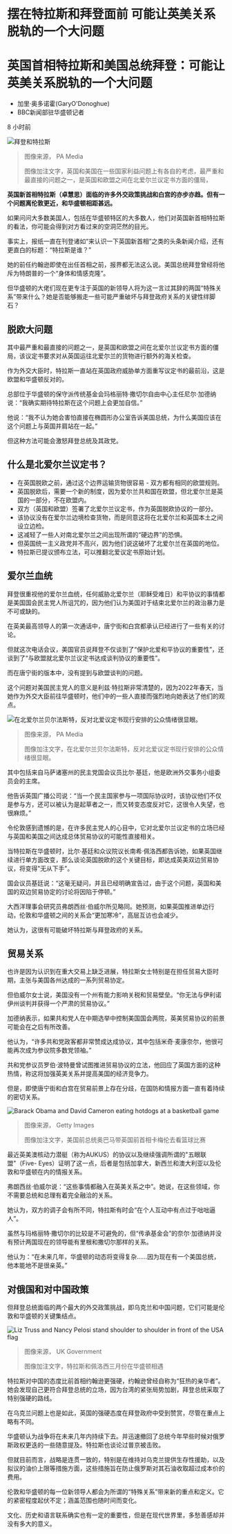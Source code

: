 # 摆在特拉斯和拜登面前 可能让英美关系脱轨的一个大问题

#  英国首相特拉斯和美国总统拜登：可能让英美关系脱轨的一个大问题

  * 加里·奥多诺霍(GaryO'Donoghue) 
  * BBC新闻部驻华盛顿记者 

8 小时前

![拜登和特拉斯](_126624689_truss_biden_comp976.jpg)

> 图像来源，  PA Media
>
> 图像加注文字，英国和美国在一些国家利益问题上有各自的考虑，最严重和最直接的问题之一，是英国和欧盟之间在北爱尔兰议定书方面的僵局，

**英国新首相特拉斯（卓慧思）面临的许多外交政策挑战和白宫的亦步亦趋。但有一个问题离伦敦更近，和华盛顿相距甚远。**

如果问问大多数美国人，包括在华盛顿特区的大多数人，他们对英国新首相特拉斯的看法，你可能会得到对方看过来的空洞茫然的目光。

事实上，报纸一直在刊登诸如“来认识一下英国新首相”之类的头条新闻介绍，还有更直白的标题：“特拉斯是谁？”

她的前任约翰逊即使在出任首相之前，报界都无法这么说。美国总统拜登曾经将他斥为特朗普的一个“身体和情感克隆”。

但华盛顿的大佬们现在更专注于英国的新领导人将为这一言过其辞的两国“特殊关系”带来什么？她是否能够搬走一些可能严重破坏与拜登政府关系的关键性绊脚石？

##  脱欧大问题

其中最严重和最直接的问题之一，是英国和欧盟之间在北爱尔兰议定书方面的僵局，该议定书要求对从英国运往北爱尔兰的货物进行额外的海关检查。

作为外交大臣时，特拉斯一直站在英国政府威胁单方面重写议定书的最前沿，这是欧盟和华盛顿反对的。

总部位于华盛顿的保守派传统基金会玛格丽特·撒切尔自由中心主任尼尔·加德纳说：“我确实期待特拉斯在这个问题上会更加自信。”

他说：“我不认为她会害怕直接在椭圆形办公室告诉美国总统，为什么美国应该在这个问题上与英国并肩站在一起。”

但这种方法可能会激怒拜登总统及其政党。

##  什么是北爱尔兰议定书？

  * 在英国脱欧之前，通过这个边界运输货物很容易 - 双方都有相同的欧盟规则。 
  * 英国脱欧后，需要一个新的制度，因为爱尔兰共和国在欧盟，但北爱尔兰是英国的一部分，不在欧盟内。 
  * 双方（英国和欧盟）签署了北爱尔兰议定书，作为英国脱欧协议的一部分。 
  * 该协议没有在爱尔兰边境检查货物，而是同意这将在北爱尔兰和英国本土之间设立边检。 
  * 这减轻了一些人对南北爱尔兰之间出现所谓的“硬边界”的恐惧。 
  * 但英国统一主义政党并不高兴，因为他们说这破坏了北爱尔兰在英国的地位。 
  * 特拉斯已提议颁布立法，可以推翻北爱议定书原始计划。 

##  爱尔兰血统

拜登很重视他的爱尔兰血统，任何威胁北爱尔兰（耶稣受难日）和平协议的事情都是美国国会民主党人所诅咒的，因为他们认为美国对于结束北爱尔兰的政治暴力是不可或缺的。

在英美最高领导人的第一次通话中，唐宁街和白宫都承认已经进行了一些有关的讨论。

但就这次电话会议，美国官员说拜登不仅谈到了“保护北爱和平协议的重要性”，还谈到了“与欧盟就北爱尔兰议定书达成谈判协议的重要性”。

而在唐宁街的版本中，没有提到与欧盟谈判的问题。

这个问题对美国民主党人的意义是利兹·特拉斯非常清楚的，因为2022年春天，当她作为外交大臣前往华盛顿时，他们中的一些人直接而强烈地向她表达了他们的观点。

![在北爱尔兰贝尔法斯特，反对北爱议定书现行安排的公众情绪很显眼。](_126725025_58e7da3f-703f-4bf9-9a99-714e8922d04d.jpg)

> 图像来源，  PA Media
>
> 图像加注文字，在北爱尔兰贝尔法斯特，反对北爱议定书现行安排的公众情绪很显眼。

其中包括来自马萨诸塞州的民主党国会议员比尔·基廷，他是欧洲外交事务小组委员会的主席。

他告诉英国广播公司说：“当一个民主国家参与一项国际协议时，该协议他们不仅是参与方，还可以被认为是起草者之一，而又转变态度反对它，这很令人失望，也很麻烦。”

令伦敦感到遗憾的是，在许多民主党人的心目中，它对北爱尔兰议定书的立场已经与英国和美国之间达成总体贸易协议的可能性直接相关。

当特拉斯在华盛顿时，比尔·基廷和众议院议长南希·佩洛西都告诉她，如果英国继续进行单方面改变，那么谈论英国脱欧的这个关键目标，即达成英美双边贸易协议，将变得"无从下手"。

国会议员基廷说：“这毫无疑问，并且已经明确宣告过，由于这个问题，英国和美国的双边贸易协定的讨论将因陷于停顿。”

大西洋理事会研究员弗朗西丝·伯威尔所见略同。她预测，如果英国推进单边行动，伦敦和华盛顿之间的关系会“更加寒冷”，高层互访也会减少。

她认为，这很有可能破坏特拉斯与拜登政府的关系。

##  贸易关系

也许是因为认识到在重大交易上缺乏进展，特拉斯女士特别是在担任贸易大臣时期，主张与美国各州达成的一系列贸易协定。

但伯威尔女士说，美国没有一个州有能力影响关税和贸易壁垒。“你无法与伊利诺伊州谈判并获得一个严肃的贸易协议。”

加德纳表示，如果共和党人在中期选举中控制美国国会两院，英美贸易协议的前景可能会在之后有所改善。

他认为，“许多共和党政客都非常赞成达成协议，其中包括米奇·麦康奈尔，他很可能再次成为参议院多数党领袖。”

共和党参议员罗伯·波特曼曾试图推进贸易协议的立法，他回应了英国方面的这种热情，称这将加强英美关系并提高美国的经济竞争力。

但是，即使唐宁街和白宫在贸易前景上存在分歧，在国防和情报方面一直有着持续的密切关系。

![Barack Obama and David Cameron eating hotdogs at a basketball game](_88699222_gettyimages-141282951.jpg)

> 图像来源，  Getty Images
>
> 图像加注文字，美国前总统奥巴马带英国前首相卡梅伦去看篮球比赛

最近英美澳核动力潜艇（称为AUKUS）的协议以及继续强调所谓的"五眼联盟"（Five- Eyes）证明了这一点，后者是包括加拿大，新西兰和澳大利亚以及伦敦和华盛顿在内的情报关系。

弗朗西丝·伯威尔说：“这些事情都融入在英美关系之中”。她说，在这些领域，你不需要总统和总理有着完全融洽的关系。

她认为，双方的调子会有所不同，特拉斯有时会“在个人互动中有点过于咄咄逼人”。

虽然与玛格丽特·撒切尔的比较是不可避免的，但“传承基金会”的奈尔·加德纳并没有预计两国现在的领导能有里根和撒切尔那样的关系。

他认为：“在未来几年，华盛顿的动态将变得复杂......因为现在有一个美国总统，他本能地不是很亲英。”

##  对俄国和对中国政策

但拜登总统面临的两个最大的外交政策挑战，即乌克兰和中国问题，它们可能是伦敦和华盛顿的关键集结点。

![Liz Truss and Nancy Pelosi stand shoulder to shoulder in front of the USA flag](_126624688_truss_pelosi.jpg)

> 图像来源，  UK Government
>
> 图像加注文字，特拉斯和佩洛西三月份在华盛顿相遇

特拉斯对中国的态度比前首相约翰逊更强硬，约翰逊曾经自称为“狂热的亲华者”。她会发现自己更符合拜登总统的立场，因为台湾的紧张局势加剧，拜登总统采取了特别强硬的路线。

在乌克兰问题上也是如此，英国的强硬态度在拜登政府中受到赞赏，尽管在重点上略有不同。

华盛顿认为战争将在未来几年内持续下去。并迅速撤回了总统今年早些时候对俄罗斯政权更迭的一些随意提及。特拉斯也谈论过普京被击败。

但就目前而言，战略是连贯一致的，特别是在维持对乌克兰提供生存性援助，以及拟议的油价上限等措施方面，这些措施旨在防止俄罗斯对其石油收取超过成本价的费用。

伦敦和华盛顿的每一位新领导人都会为所谓的“特殊关系”带来新的重点和定义。它的紧密程度起伏不定；涵盖范围也随时间而变化。

文化、历史和语言联系确实也有一定的重要性，但是在现代世界里，多愁善感却并没有多大的意义。


